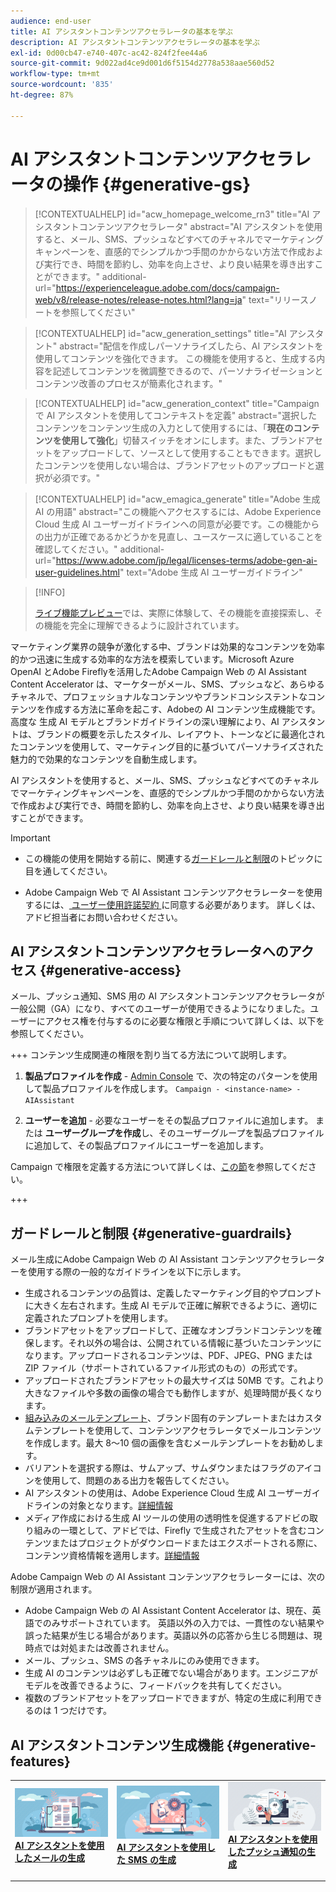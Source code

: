 ```yaml
---
audience: end-user
title: AI アシスタントコンテンツアクセラレータの基本を学ぶ
description: AI アシスタントコンテンツアクセラレータの基本を学ぶ
exl-id: 0d00cb47-e740-407c-ac42-824f2fee44a6
source-git-commit: 9d022ad4ce9d001d6f5154d2778a538aae560d52
workflow-type: tm+mt
source-wordcount: '835'
ht-degree: 87%

---
```


# AI アシスタントコンテンツアクセラレータの操作  {#generative-gs}

>[!CONTEXTUALHELP]
>id="acw_homepage_welcome_rn3"
>title="AI アシスタントコンテンツアクセラレータ"
>abstract="AI アシスタントを使用すると、メール、SMS、プッシュなどすべてのチャネルでマーケティングキャンペーンを、直感的でシンプルかつ手間のかからない方法で作成および実行でき、時間を節約し、効率を向上させ、より良い結果を導き出すことができます。"
>additional-url="https://experienceleague.adobe.com/docs/campaign-web/v8/release-notes/release-notes.html?lang=ja" text="リリースノートを参照してください"


>[!CONTEXTUALHELP]
>id="acw_generation_settings"
>title="AI アシスタント"
>abstract="配信を作成しパーソナライズしたら、AI アシスタントを使用してコンテンツを強化できます。 この機能を使用すると、生成する内容を記述してコンテンツを微調整できるので、パーソナライゼーションとコンテンツ改善のプロセスが簡素化されます。"


>[!CONTEXTUALHELP]
>id="acw_generation_context"
>title="Campaign で AI アシスタントを使用してコンテキストを定義"
>abstract="選択したコンテンツをコンテンツ生成の入力として使用するには、「**現在のコンテンツを使用して強化**」切替スイッチをオンにします。また、ブランドアセットをアップロードして、ソースとして使用することもできます。選択したコンテンツを使用しない場合は、ブランドアセットのアップロードと選択が必須です。"

>[!CONTEXTUALHELP]
>id="acw_emagica_generate"
>title="Adobe 生成 AI の用語"
>abstract="この機能へアクセスするには、Adobe Experience Cloud 生成 AI ユーザーガイドラインへの同意が必要です。この機能からの出力が正確であるかどうかを見直し、ユースケースに適していることを確認してください。"
>additional-url="https://www.adobe.com/jp/legal/licenses-terms/adobe-gen-ai-user-guidelines.html" text="Adobe 生成 AI ユーザーガイドライン"

>[!INFO]
>
>[ライブ機能プレビュー](https://experienceleague.adobe.com/ja/apps/journey-optimizer/ai-assistant-content-accelerator)では、実際に体験して、その機能を直接探索し、その機能を完全に理解できるように設計されています。


マーケティング業界の競争が激化する中、ブランドは効果的なコンテンツを効率的かつ迅速に生成する効率的な方法を模索しています。Microsoft Azure OpenAI とAdobe Fireflyを活用したAdobe Campaign Web の AI Assistant Content Accelerator は、マーケターがメール、SMS、プッシュなど、あらゆるチャネルで、プロフェッショナルなコンテンツやブランドコンシステントなコンテンツを作成する方法に革命を起こす、Adobeの AI コンテンツ生成機能です。 高度な 生成 AI モデルとブランドガイドラインの深い理解により、AI アシスタントは、ブランドの概要を示したスタイル、レイアウト、トーンなどに最適化されたコンテンツを使用して、マーケティング目的に基づいてパーソナライズされた魅力的で効果的なコンテンツを自動生成します。

AI アシスタントを使用すると、メール、SMS、プッシュなどすべてのチャネルでマーケティングキャンペーンを、直感的でシンプルかつ手間のかからない方法で作成および実行でき、時間を節約し、効率を向上させ、より良い結果を導き出すことができます。

>[!IMPORTANT]
>
>* この機能の使用を開始する前に、関連する[ガードレールと制限](#generative-guardrails)のトピックに目を通してください。
>
>* Adobe Campaign Web で AI Assistant コンテンツアクセラレーターを使用するには、[ ユーザー使用許諾契約 ](https://www.adobe.com/legal/licenses-terms/adobe-dx-gen-ai-user-guidelines.html) に同意する必要があります。 詳しくは、アドビ担当者にお問い合わせください。

## AI アシスタントコンテンツアクセラレータへのアクセス {#generative-access}

メール、プッシュ通知、SMS 用の AI アシスタントコンテンツアクセラレータが一般公開（GA）になり、すべてのユーザーが使用できるようになりました。ユーザーにアクセス権を付与するのに必要な権限と手順について詳しくは、以下を参照してください。

+++  コンテンツ生成関連の権限を割り当てる方法について説明します。

1. **製品プロファイルを作成** - [Admin Console](https://stage.adminconsole.adobe.com/) で、次の特定のパターンを使用して製品プロファイルを作成します。
   `Campaign - <instance-name> - AIAssistant`

1. **ユーザーを追加** - 必要なユーザーをその製品プロファイルに追加します。
または
   **ユーザーグループを作成**&#x200B;し、そのユーザーグループを製品プロファイルに追加して、その製品プロファイルにユーザーを追加します。

Campaign で権限を定義する方法について詳しくは、[この節](../get-started/permissions.md)を参照してください。

+++

## ガードレールと制限 {#generative-guardrails}

メール生成にAdobe Campaign Web の AI Assistant コンテンツアクセラレーターを使用する際の一般的なガイドラインを以下に示します。

* 生成されるコンテンツの品質は、定義したマーケティング目的やプロンプトに大きく左右されます。生成 AI モデルで正確に解釈できるように、適切に定義されたプロンプトを使用します。 
* ブランドアセットをアップロードして、正確なオンブランドコンテンツを確保します。それ以外の場合は、公開されている情報に基づいたコンテンツになります。アップロードされるコンテンツは、PDF、JPEG、PNG または ZIP ファイル（サポートされているファイル形式のもの）の形式です。
* アップロードされたブランドアセットの最大サイズは 50MB です。これより大きなファイルや多数の画像の場合でも動作しますが、処理時間が長くなります。
* [組み込みのメールテンプレート](../email/create-email-templates.md)、ブランド固有のテンプレートまたはカスタムテンプレートを使用して、コンテンツアクセラレータでメールコンテンツを作成します。最大 8～10 個の画像を含むメールテンプレートをお勧めします。
* バリアントを選択する際は、サムアップ、サムダウンまたはフラグのアイコンを使用して、問題のある出力を報告してください。
* AI アシスタントの使用は、Adobe Experience Cloud 生成 AI ユーザーガイドラインの対象となります。[詳細情報](https://www.adobe.com/legal/licenses-terms/adobe-dx-gen-ai-user-guidelines.html)
* メディア作成における生成 AI ツールの使用の透明性を促進するアドビの取り組みの一環として、アドビでは、Firefly で生成されたアセットを含むコンテンツまたはプロジェクトがダウンロードまたはエクスポートされる際に、コンテンツ資格情報を適用します。[詳細情報](https://helpx.adobe.com/jp/firefly/using/content-credentials.html)

Adobe Campaign Web の AI Assistant コンテンツアクセラレーターには、次の制限が適用されます。

* Adobe Campaign Web の AI Assistant Content Accelerator は、現在、英語でのみサポートされています。 英語以外の入力では、一貫性のない結果や誤った結果が生じる場合があります。英語以外の応答から生じる問題は、現時点では対処または改善されません。
* メール、プッシュ、SMS の各チャネルにのみ使用できます。
* 生成 AI のコンテンツは必ずしも正確でない場合があります。エンジニアがモデルを改善できるように、フィードバックを共有してください。
* 複数のブランドアセットをアップロードできますが、特定の生成に利用できるのは 1 つだけです。

## AI アシスタントコンテンツ生成機能 {#generative-features}

<table style="table-layout:fixed"><tr style="border: 0;">
<td>
<a href="generative-content.md">
<img alt="メール生成" src="assets/do-not-localize/text-genai.jpeg">
</a>
<div>
<a href="generative-content.md"><strong>AI アシスタントを使用したメールの生成</strong></a>
</div>
<p>
</td>
<td>
<a href="generative-sms.md">
<img alt="SMS の生成" src="assets/do-not-localize/image-genai.jpeg">
</a>
<div><a href="generative-sms.md"><strong>AI アシスタントを使用した SMS の生成</strong>
</div>
<p>
</td>
<td>
<a href="generative-push.md">
<img alt="プッシュの生成" src="assets/do-not-localize/email-genai.jpeg">
</a>
<div>
<a href="generative-push.md"><strong>AI アシスタントを使用したプッシュ通知の生成</strong></a>
</div>
<p></td>
</tr></table>
